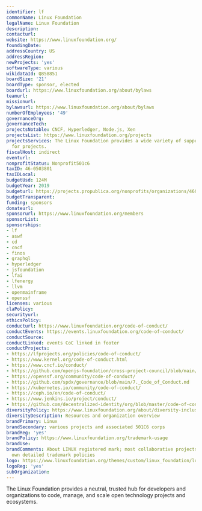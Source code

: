 ```yaml
---
identifier: lf
commonName: Linux Foundation
legalName: Linux Foundation
description:
contacturl:
website: https://www.linuxfoundation.org/
foundingDate:
addressCountry: US
addressRegion:
newProjects: 'yes'
softwareType: various
wikidataId: Q858851
boardSize: '21'
boardType: sponsor, elected
boardurl: https://www.linuxfoundation.org/about/bylaws
teamurl:
missionurl:
bylawsurl: https://www.linuxfoundation.org/about/bylaws
numberOfEmployees: '49'
governanceOrg:
governanceTech:
projectsNotable: CNCF, Hyperledger, Node.js, Xen
projectsList: https://www.linuxfoundation.org/projects
projectsServices: The Linux Foundation provides a wide variety of support services
  for projects.
fiscalHost: indirect
eventurl:
nonprofitStatus: Nonprofit501c6
taxID: 46-0503801
taxIDLocal:
budgetUsd: 124M
budgetYear: 2019
budgeturl: https://projects.propublica.org/nonprofits/organizations/460503801
budgetTransparent:
funding: sponsors
donateurl:
sponsorurl: https://www.linuxfoundation.org/members
sponsorList:
sponsorships:
- lf
- aswf
- cd
- cncf
- finos
- graphql
- hyperledger
- jsfoundation
- lfai
- lfenergy
- llvm
- openmainframe
- openssf
licenses: various
claPolicy:
securityurl:
ethicsPolicy:
conducturl: https://www.linuxfoundation.org/code-of-conduct/
conductEvents: https://events.linuxfoundation.org/code-of-conduct/
conductSource:
conductLinked: events CoC linked in footer
conductProjects:
- https://lfprojects.org/policies/code-of-conduct/
- https://www.kernel.org/code-of-conduct.html
- https://www.cncf.io/conduct/
- https://github.com/openjs-foundation/cross-project-council/blob/main/CODE_OF_CONDUCT.md
- https://openssf.org/community/code-of-conduct/
- https://github.com/spdx/governance/blob/main/7._Code_of_Conduct.md
- https://kubernetes.io/community/code-of-conduct/
- https://ceph.io/en/code-of-conduct/
- https://www.jenkins.io/project/conduct/
- https://github.com/decentralized-identity/org/blob/master/code-of-conduct.md
diversityPolicy: https://www.linuxfoundation.org/about/diversity-inclusiveness/
diversityDescription: Resources and organization overview
brandPrimary: Linux
brandSecondary: various projects and associated 501C6 corps
brandReg: 'yes'
brandPolicy: https://www.linuxfoundation.org/trademark-usage
brandUse:
brandComments: About LINUX registered mark; most collaborative projects have their
  own detailed trademark policies
logo: https://www.linuxfoundation.org/themes/custom/linux_foundation/logo.svg
logoReg: 'yes'
subOrganization:
---
```


The Linux Foundation provides a neutral, trusted hub for developers and organizations to code, manage, and scale open technology projects and ecosystems.
